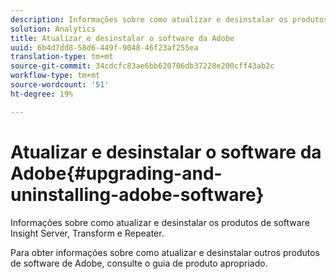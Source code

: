 ```yaml
---
description: Informações sobre como atualizar e desinstalar os produtos de software Insight Server, Transform e Repeater.
solution: Analytics
title: Atualizar e desinstalar o software da Adobe
uuid: 6b4d7dd8-58d6-449f-9048-46f23af255ea
translation-type: tm+mt
source-git-commit: 34cdcfc83ae6bb620706db37228e200cff43ab2c
workflow-type: tm+mt
source-wordcount: '51'
ht-degree: 19%

---
```



# Atualizar e desinstalar o software da Adobe{#upgrading-and-uninstalling-adobe-software}

Informações sobre como atualizar e desinstalar os produtos de software Insight Server, Transform e Repeater.

Para obter informações sobre como atualizar e desinstalar outros produtos de software de Adobe, consulte o guia de produto apropriado.
